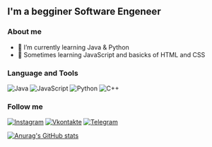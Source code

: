 ## I'm a begginer Software Engeneer

### About me 
- 🌱 I’m currently learning Java & Python
- 🎸 Sometimes learning JavaScript and basicks of HTML and CSS

### Language and Tools
![Java](https://img.shields.io/badge/-Java-090909?style=for-the-badge&logo=Java&logoColor=fc8732)
![JavaScript](https://img.shields.io/badge/-JavaScript-090909?style=for-the-badge&logo=JavaScript&logoColor=f7f020)
![Python](https://img.shields.io/badge/-Python-090909?style=for-the-badge&logo=Python&logoColor=26f514)
![C++](https://img.shields.io/badge/-C++-090909?style=for-the-badge&logo=C%2b%2b&logoColor=151ceb)


### Follow me
[![Instagram](https://img.shields.io/badge/-Instagram-090909?style=for-the-badge&logo=Instagram&logoColor=eb106b)](https://www.instagram.com/daniil_ivch/)
[![Vkontakte](https://img.shields.io/badge/-Vkontakte-090909?style=for-the-badge&logo=Vk&logoColor=1815e8)](https://vk.com/danielangl)
[![Telegram](https://img.shields.io/badge/-Telegram-090909?style=for-the-badge&logo=Telegram&logoColor=1815e8)](https://t.me/Pishch_Daniil)

[![Anurag's GitHub stats](https://github-readme-stats.vercel.app/api?username=PishchDaniil&show_icons=true&theme=radical)](https://github.com/anuraghazra/github-readme-stats)


<!--
**PishchDaniil/PishchDaniil** is a ✨ _special_ ✨ repository because its `README.md` (this file) appears on your GitHub profile.
- ⚡ Fun fact: 
Here are some ideas to get you started:
-->

